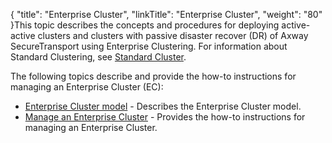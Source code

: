 {
    "title": "Enterprise Cluster",
    "linkTitle": "Enterprise Cluster",
    "weight": "80"
}This topic describes the concepts and procedures for deploying active-active clusters and clusters with passive disaster recover (DR) of <span class="mc-variable axway_variables.Component_Long_Name variable">Axway SecureTransport</span> using Enterprise Clustering. For information about Standard Clustering, see <a href="../c_st_standardclustering#Standard_Clustering_3967700027_1013811" class="MCXref xref">Standard Cluster</a>.

The following topics describe and provide the how-to instructions for managing an Enterprise Cluster (EC):

-   <a href="c_st_largeenterpriseclustermodel" class="MCXref xref">Enterprise Cluster model</a> - Describes the Enterprise Cluster model.
-   <a href="t_st_largeenterprisecluster" class="MCXref xref">Manage an Enterprise Cluster</a> - Provides the how-to instructions for managing an Enterprise Cluster.
